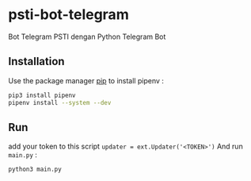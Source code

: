 # psti-bot-telegram

Bot Telegram PSTI dengan Python Telegram Bot

## Installation

Use the package manager [pip](https://pip.pypa.io/en/stable/) to install pipenv :

```bash
pip3 install pipenv
pipenv install --system --dev
```

## Run
add your token to this script ```updater = ext.Updater('<TOKEN>')```
And run ```main.py``` :
```bash
python3 main.py
```